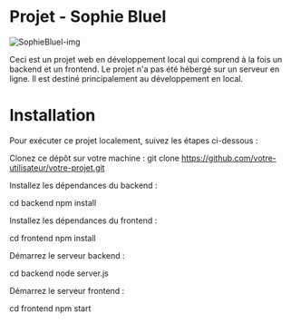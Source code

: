 # Projet - Sophie Bluel
![SophieBluel-img](https://github.com/Laura-Frances/Projet3/assets/126978781/3f279b5f-0c4b-4061-95e0-8b0e9bad25dc)

Ceci est un projet web en développement local qui comprend à la fois un backend et un frontend. 
Le projet n'a pas été hébergé sur un serveur en ligne. Il est destiné principalement au développement en local.

# Installation

Pour exécuter ce projet localement, suivez les étapes ci-dessous :

Clonez ce dépôt sur votre machine :
git clone https://github.com/votre-utilisateur/votre-projet.git
   
Installez les dépendances du backend :

cd backend
npm install

Installez les dépendances du frontend :

cd frontend
npm install

Démarrez le serveur backend :

cd backend
node server.js

Démarrez le serveur frontend :

cd frontend
npm start
